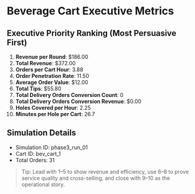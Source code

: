 # Beverage Cart Executive Metrics

## Executive Priority Ranking (Most Persuasive First)
1. **Revenue per Round**: $186.00
2. **Total Revenue**: $372.00
3. **Orders per Cart Hour**: 3.88
4. **Order Penetration Rate**: 11.50
5. **Average Order Value**: $12.00
6. **Total Tips**: $55.80
7. **Total Delivery Orders Conversion Count**: 0
8. **Total Delivery Orders Conversion Revenue**: $0.00
9. **Holes Covered per Hour**: 2.25
10. **Minutes per Hole per Cart**: 26.7

## Simulation Details
- Simulation ID: phase3_run_01
- Cart ID: bev_cart_1
- Total Orders: 31

> Tip: Lead with 1–5 to show revenue and efficiency, use 6–8 to prove service quality and cross-selling, and close with 9–10 as the operational story.

